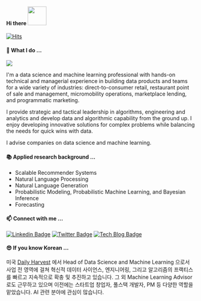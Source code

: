 #### Hi there <img src="https://media.giphy.com/media/PhE9yZiXP0tGgK3vcP/giphy.gif" width="50">

[![Hits](https://hits.seeyoufarm.com/api/count/incr/badge.svg?url=https%3A%2F%2Fgithub.com%2Fstathwang)](https://hits.seeyoufarm.com)

#### 🔭 What I do ...

<p align="left">
<img src="https://readme-typing-svg.herokuapp.com?font=monospace&color=00ffd2&size=25&center=true&vCenter=true&lines=Data+Science!;Machine+Learning+and+AI;Software+Engineering">
</p>

I'm a data science and machine learning professional with hands-on technical and managerial experience in building data products and teams for a wide variety of industries: direct-to-consumer retail, restaurant point of sale and management, micromobility operations, marketplace lending, and programmatic marketing.

I provide strategic and tactical leadership in algorithms, engineering and analytics and develop data and algorithmic capability from the ground up. I enjoy developing innovative solutions for complex problems while balancing the needs for quick wins with data.

I advise companies on data science and machine learning.

#### 📚 Applied research background ...

* Scalable Recommender Systems
* Natural Language Processing
* Natural Language Generation
* Probabilistic Modeling, Probabilistic Machine Learning, and Bayesian Inference
* Forecasting

#### 📫 Connect with me ...

[![Linkedin Badge](https://img.shields.io/badge/LinkedIn-0077B5?style=for-the-badge&logo=linkedin&logoColor=white)](https://www.linkedin.com/in/seonghwang/)
[![Twitter Badge](https://img.shields.io/badge/Twitter-1DA1F2?style=for-the-badge&logo=twitter&logoColor=white)](https://twitter.com/superhugehwang)
[![Tech Blog Badge](http://img.shields.io/badge/-Tech%20blog-black?style=for-the-badge&logo=github&logoColor=white)](https://stathwang.github.io/)

#### 😎 If you know Korean ...

미국 [Daily Harvest](https://www.daily-harvest.com) 에서 Head of Data Science and Machine Learning 으로서 사업 전 영역에 걸쳐 혁신적 데이터 사이언스, 엔지니어링, 그리고 알고리즘의 프랙티스를 빠르고 지속적으로 확충 및 추진하고 있습니다. 그 외 Machine Learning Advisor 로도 근무하고 있으며 이전에는 스타트업 창업자, 풀스택 개발자, PM 등 다양한 역할을 맡았습니다. AI 관련 분야에 관심이 많습니다.


<!--
**stathwang/stathwang** is a ✨ _special_ ✨ repository because its `README.md` (this file) appears on your GitHub profile.

Here are some ideas to get you started:

- 🔭 I’m currently working on ...
- 🌱 I’m currently learning ...
- 👯 I’m looking to collaborate on ...
- 🤔 I’m looking for help with ...
- 💬 Ask me about ...
- 📫 How to reach me: ...
- 😄 Pronouns: ...
- ⚡ Fun fact: ...
-->

